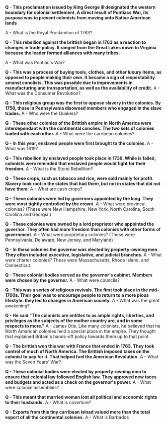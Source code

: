 **Q - This proclamation issued by King George III designated the western boundary for colonial settlement. A direct result of Pontiacs War, its purpose was to prevent colonists from moving onto Native American lands**

A - What is the Royal Proclamtion of 1763?

**Q - This rebellion against the brittish began in 1763 as a reaction to changes in trade policy. It ranged from the Great Lakes down to Virginia because the leader formed alliances with many tribes.**

A - What was Pontiac's War?

**Q - This was a process of buying tools, clothes, and other luxury items, as opposed to people making their own. It became a sign of respectability amonst conolists. This was possible due to improvements in manufacturing and transportation, as well as the availability of credit.**
A - What was the Consumer Revolution?

**Q - This religious group was the first to oppose slavery in the colonies. By 1758, those in Pennsylvania disowned members who engaged in the slave trades.**
A - Who were the Quakers?

**Q - These other colonies of the Brittish empire in North America were interdependant with the continental conolies. The two sets of colonies traded with each other.**
A - What were the carribean colonies?

**Q - In this year, enslaved people were first brought to the colonies.**
A - What was 1619?

**Q - This rebellion by enslaved people took place in 1739. While is failed, colonists were reminded that enslaved people would fight for their freedom.**
A - What is the Stono Rebelllion?

**Q - These crops, such as tobacco and rice, were sold mainly for profit. Slavery took root in the states that had them, but not in states that did not have them.**
A - What are cash crops?

**Q - These colonies were led by governors appointed by the king. They were most tightly controlled by the crown.**
A - What were provincal colonies? (These were New Hampshire, New York, North Carolina, South Carolina and Georgia.)

**Q - These colonies were owned by a lord proprietor who appointed the governor. They often had more freedom than colonies with other forms of government.**
A - What were proprietary colonies? (These were Pennsylvania, Delaware, New Jersey, and Maryland)

**Q - In these colonies the governor was elected by property-owning men. They often included executive, legislative, and judicial branches.**
A - What were charter colonies? These were Massachusetts, Rhode Island, and Connecticut.

**Q - These colonial bodies served as the governor's cabinet. Members were chosen by the governor.**
A - What were councils?

**Q - This was a series of religious revivals. The first took place in the mid-1700s. Their goal was to encourage people to return to a more pious lifestyle. they led to changes in American society.**
A - What was the great awakening?

**Q - He said "The colonists are entitles to as ample rights, liberties, and privileges as the subjects of the mother country are, and in some respects to more."**
A - James Otis. Like many colonists, he believed that he North American colonies held a special place in the empire. They thought that explained Britain's hands-off policy towards them up to that point.

**Q - The brittish won this war with France that ended in 1763. They took control of much of North America. The Brittish imposed taxes on the colonist to pay for it. That helped fuel the American Revolution.**
A - What was the Seven Years' War?

**Q - These colonial bodies were elected by property-owning men to ensure that colonial law followed English law. They approved new taces and budgets and acted as a check on the governor's power.**
A - What were colonial assemblies?

**Q - This meant that married woman lost all political and economic rights to their husbands.**
A - What is coverture?

**Q - Exports from this tiny carribean islnad valued more than the total export of all the continental colonies.**
A - What is Barbados
